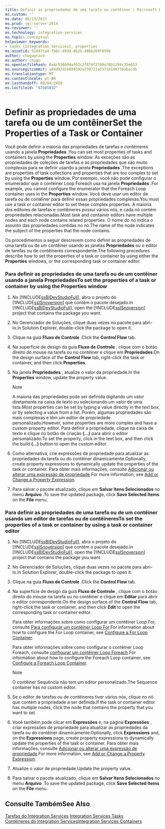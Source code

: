```yaml
---
title: Definir as propriedades de uma tarefa ou contêiner | Microsoft Docs
ms.custom: ''
ms.date: 06/13/2017
ms.prod: sql-server-2014
ms.reviewer: ''
ms.technology: integration-services
ms.topic: conceptual
helpviewer_keywords:
- tasks [Integration Services], properties
ms.assetid: 52d47ca4-fb8c-493d-8b2b-48bb269f859b
author: chugugrace
ms.author: chugu
ms.openlocfilehash: 0a4c556b94af02c2f874f2740a70b1294c35e653
ms.sourcegitcommit: ad4d92dce894592a259721a1571b1d8736abacdb
ms.translationtype: MT
ms.contentlocale: pt-BR
ms.lasthandoff: 08/04/2020
ms.locfileid: "87685832"
---
```

# <a name="set-the-properties-of-a-task-or-container"></a><span data-ttu-id="8e88e-102">Definir as propriedades de uma tarefa ou de um contêiner</span><span class="sxs-lookup"><span data-stu-id="8e88e-102">Set the Properties of a Task or Container</span></span>
  <span data-ttu-id="8e88e-103">Você pode definir a maioria das propriedades de tarefas e contêineres usando a janela **Propriedades** .</span><span class="sxs-lookup"><span data-stu-id="8e88e-103">You can set most properties of tasks and containers by using the **Properties** window.</span></span> <span data-ttu-id="8e88e-104">As exceções são as propriedades de coleções de tarefas e as propriedades que são muito complexas para se definir usando a janela **Propriedades** .</span><span class="sxs-lookup"><span data-stu-id="8e88e-104">The exceptions are properties of task collections and properties that are too complex to set by using the **Properties** window.</span></span> <span data-ttu-id="8e88e-105">Por exemplo, você não pode configurar o enumerador que o contêiner Loop Foreach usa na janela **Propriedades** .</span><span class="sxs-lookup"><span data-stu-id="8e88e-105">For example, you cannot configure the enumerator that the Foreach Loop container uses in the **Properties** window.</span></span> <span data-ttu-id="8e88e-106">Você deve usar um editor de tarefa ou de contêiner para definir essas propriedades complexas.</span><span class="sxs-lookup"><span data-stu-id="8e88e-106">You must use a task or container editor to set these complex properties.</span></span> <span data-ttu-id="8e88e-107">A maioria dos editores de tarefas e contêineres possui vários nós, e cada nó contém propriedades relacionadas.</span><span class="sxs-lookup"><span data-stu-id="8e88e-107">Most task and container editors have multiple nodes and each node contains related properties.</span></span> <span data-ttu-id="8e88e-108">O nome do nó indica o assunto das propriedades contidas no nó.</span><span class="sxs-lookup"><span data-stu-id="8e88e-108">The name of the node indicates the subject of the properties that the node contains.</span></span>  
  
 <span data-ttu-id="8e88e-109">Os procedimentos a seguir descrevem como definir as propriedades de uma tarefa ou de um contêiner usando as janelas **Propriedades** ou o editor de tarefas ou de contêineres correspondente.</span><span class="sxs-lookup"><span data-stu-id="8e88e-109">The following procedures describe how to set the properties of a task or container by using either the **Properties** windows, or the corresponding task or container editor.</span></span>  
  
### <a name="to-set-the-properties-of-a-task-or-container-by-using-the-properties-window"></a><span data-ttu-id="8e88e-110">Para definir as propriedades de uma tarefa ou de um contêiner usando a janela Propriedades</span><span class="sxs-lookup"><span data-stu-id="8e88e-110">To set the properties of a task or container by using the Properties window</span></span>  
  
1.  <span data-ttu-id="8e88e-111">No [!INCLUDE[ssBIDevStudioFull](../includes/ssbidevstudiofull-md.md)], abra o projeto do [!INCLUDE[ssISnoversion](../includes/ssisnoversion-md.md)] que contém o pacote desejado.</span><span class="sxs-lookup"><span data-stu-id="8e88e-111">In [!INCLUDE[ssBIDevStudioFull](../includes/ssbidevstudiofull-md.md)], open the [!INCLUDE[ssISnoversion](../includes/ssisnoversion-md.md)] project that contains the package you want.</span></span>  
  
2.  <span data-ttu-id="8e88e-112">No Gerenciador de Soluções, clique duas vezes no pacote para abri-lo.</span><span class="sxs-lookup"><span data-stu-id="8e88e-112">In Solution Explorer, double-click the package to open it.</span></span>  
  
3.  <span data-ttu-id="8e88e-113">Clique na guia **Fluxo de Controle** .</span><span class="sxs-lookup"><span data-stu-id="8e88e-113">Click the **Control Flow** tab.</span></span>  
  
4.  <span data-ttu-id="8e88e-114">Na superfície de design da guia **Fluxo de Controle** , clique com o botão direito do mouse na tarefa ou no contêiner e clique em **Propriedades**.</span><span class="sxs-lookup"><span data-stu-id="8e88e-114">On the design surface of the **Control Flow** tab, right-click the task or container, and then click **Properties**.</span></span>  
  
5.  <span data-ttu-id="8e88e-115">Na janela **Propriedades** , atualize o valor da propriedade.</span><span class="sxs-lookup"><span data-stu-id="8e88e-115">In the **Properties** window, update the property value.</span></span>  
  
    > [!NOTE]  
    >  <span data-ttu-id="8e88e-116">A maioria das propriedades pode ser definida digitando um valor diretamente na caixa de texto ou selecionando um valor de uma lista.</span><span class="sxs-lookup"><span data-stu-id="8e88e-116">Most properties can be set by typing a value directly in the text box, or by selecting a value from a list.</span></span> <span data-ttu-id="8e88e-117">Porém, algumas propriedades são mais complexas e têm um editor de propriedade personalizado.</span><span class="sxs-lookup"><span data-stu-id="8e88e-117">However, some properties are more complex and have a custom property editor.</span></span> <span data-ttu-id="8e88e-118">Para definir a propriedade, clique na caixa de texto e clique no botão de criação **(…)** para abrir o editor personalizado.</span><span class="sxs-lookup"><span data-stu-id="8e88e-118">To set the property, click in the text box, and then click the build **(...)** button to open the custom editor.</span></span>  
  
6.  <span data-ttu-id="8e88e-119">Como alternativa, crie expressões de propriedade para atualizar as propriedades da tarefa ou do contêiner dinamicamente.</span><span class="sxs-lookup"><span data-stu-id="8e88e-119">Optionally, create property expressions to dynamically update the properties of the task or container.</span></span> <span data-ttu-id="8e88e-120">Para obter mais informações, consulte [Adicionar ou alterar uma expressão de propriedade](expressions/add-or-change-a-property-expression.md).</span><span class="sxs-lookup"><span data-stu-id="8e88e-120">For more information, see [Add or Change a Property Expression](expressions/add-or-change-a-property-expression.md).</span></span>  
  
7.  <span data-ttu-id="8e88e-121">Para salvar o pacote atualizado, clique em **Salvar Itens Selecionados** no menu **Arquivo** .</span><span class="sxs-lookup"><span data-stu-id="8e88e-121">To save the updated package, click **Save Selected Items** on the **File** menu.</span></span>  
  
### <a name="to-set-the-properties-of-a-task-or-container-by-using-a-task-or-container-editor"></a><span data-ttu-id="8e88e-122">Para definir as propriedades de uma tarefa ou de um contêiner usando um editor de tarefas ou de contêineres</span><span class="sxs-lookup"><span data-stu-id="8e88e-122">To set the properties of a task or container by using a task or container editor</span></span>  
  
1.  <span data-ttu-id="8e88e-123">No [!INCLUDE[ssBIDevStudioFull](../includes/ssbidevstudiofull-md.md)], abra o projeto do [!INCLUDE[ssISnoversion](../includes/ssisnoversion-md.md)] que contém o pacote desejado.</span><span class="sxs-lookup"><span data-stu-id="8e88e-123">In [!INCLUDE[ssBIDevStudioFull](../includes/ssbidevstudiofull-md.md)], open the [!INCLUDE[ssISnoversion](../includes/ssisnoversion-md.md)] project that contains the package you want.</span></span>  
  
2.  <span data-ttu-id="8e88e-124">No Gerenciador de Soluções, clique duas vezes no pacote para abri-lo.</span><span class="sxs-lookup"><span data-stu-id="8e88e-124">In Solution Explorer, double-click the package to open it.</span></span>  
  
3.  <span data-ttu-id="8e88e-125">Clique na guia **Fluxo de Controle** .</span><span class="sxs-lookup"><span data-stu-id="8e88e-125">Click the **Control Flow** tab.</span></span>  
  
4.  <span data-ttu-id="8e88e-126">Na superfície de design da guia **Fluxo de Controle** , clique com o botão direito do mouse na tarefa ou no contêiner e clique em **Editar** para abrir o editor correspondente.</span><span class="sxs-lookup"><span data-stu-id="8e88e-126">On the design surface of the **Control Flow** tab, right-click the task or container, and then click **Edit** to open the corresponding task or container editor.</span></span>  
  
     <span data-ttu-id="8e88e-127">Para obter informações sobre como configurar um contêiner Loop For, consulte [Para configurar um contêiner Loop For](control-flow/for-loop-container.md).</span><span class="sxs-lookup"><span data-stu-id="8e88e-127">For information about how to configure the For Loop container, see [Configure a For Loop Container](control-flow/for-loop-container.md).</span></span>  
  
     <span data-ttu-id="8e88e-128">Para obter informações sobre como configurar o contêiner Loop Foreach, consulte [configurar um contêiner Loop Foreach](control-flow/foreach-loop-container.md).</span><span class="sxs-lookup"><span data-stu-id="8e88e-128">For information about how to configure the Foreach Loop container, see [Configure a Foreach Loop Container](control-flow/foreach-loop-container.md).</span></span>  
  
    > [!NOTE]  
    >  <span data-ttu-id="8e88e-129">O contêiner Sequência não tem um editor personalizado.</span><span class="sxs-lookup"><span data-stu-id="8e88e-129">The Sequence container has no custom editor.</span></span>  
  
5.  <span data-ttu-id="8e88e-130">Se o editor de tarefas ou de contêineres tiver vários nós, clique no nó que contém a propriedade a ser definida.</span><span class="sxs-lookup"><span data-stu-id="8e88e-130">If the task or container editor has multiple nodes, click the node that contains the property that you want to set.</span></span>  
  
6.  <span data-ttu-id="8e88e-131">Você também pode clicar em **Expressões** e, na página **Expressões** , criar expressões de propriedade para atualizar as propriedades da tarefa ou do contêiner dinamicamente.</span><span class="sxs-lookup"><span data-stu-id="8e88e-131">Optionally, click **Expressions** and, on the **Expressions** page, create property expressions to dynamically update the properties of the task or container.</span></span> <span data-ttu-id="8e88e-132">Para obter mais informações, consulte [Adicionar ou alterar uma expressão de propriedade](expressions/add-or-change-a-property-expression.md).</span><span class="sxs-lookup"><span data-stu-id="8e88e-132">For more information, see [Add or Change a Property Expression](expressions/add-or-change-a-property-expression.md).</span></span>  
  
7.  <span data-ttu-id="8e88e-133">Atualize o valor de propriedade.</span><span class="sxs-lookup"><span data-stu-id="8e88e-133">Update the property value.</span></span>  
  
8.  <span data-ttu-id="8e88e-134">Para salvar o pacote atualizado, clique em **Salvar Itens Selecionados** no menu **Arquivo** .</span><span class="sxs-lookup"><span data-stu-id="8e88e-134">To save the updated package, click **Save Selected Items** on the **File** menu.</span></span>  
  
## <a name="see-also"></a><span data-ttu-id="8e88e-135">Consulte Também</span><span class="sxs-lookup"><span data-stu-id="8e88e-135">See Also</span></span>  
 <span data-ttu-id="8e88e-136">[Tarefas do Integration Services](control-flow/integration-services-tasks.md) </span><span class="sxs-lookup"><span data-stu-id="8e88e-136">[Integration Services Tasks](control-flow/integration-services-tasks.md) </span></span>  
 [<span data-ttu-id="8e88e-137">Contêineres do Integration Services</span><span class="sxs-lookup"><span data-stu-id="8e88e-137">Integration Services Containers</span></span>](control-flow/integration-services-containers.md)  
  
  
